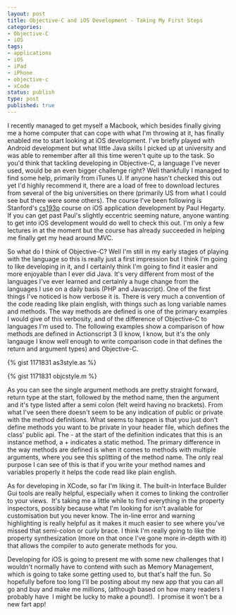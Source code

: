 ```yaml
--- 
layout: post
title: Objective-C and iOS Development - Taking My First Steps
categories:
- Objective-C
- iOS
tags: 
- applications
- iOS
- iPad
- iPhone
- objective-c
- xCode
status: publish
type: post
published: true
---
```

I recently managed to get myself a Macbook, which besides finally giving me a home computer that can cope with what I'm throwing at it, has finally enabled me to start looking at iOS development. I've briefly 
played with Android development but what little Java skills I picked up at university and was able to remember after all this time weren't quite up to the task. So you'd think that tackling developing in 
Objective-C, a language I've never used, would be an even bigger challenge right? Well thankfully I managed to find some help, primarily from iTunes U. If anyone hasn't checked this out yet I'd highly recommend 
it, there are a load of free to download lectures from several of the big universities on there (primarily US from what I could see but there were some others). The course I've been following is Stanford's 
[cs193p](http://itunes.apple.com/us/podcast/cs193p-student-final-projects/id395605774?i=90218598 "iTunes U Download for C193p") course on iOS application development by Paul Hegarty. If you can get past Paul's 
slightly eccentric seeming nature, anyone wanting to get into iOS development would do well to check this out. I'm only a few lectures in at the moment but the course has already succeeded in helping me finally 
get my head around MVC.

So what do I think of Objective-C? Well I'm still in my early stages of playing with the language so this is really just a first impression but I think I'm going to like developing in it, and I certainly think 
I'm going to find it easier and more enjoyable than I ever did Java. It's very different from most of the languages I've ever learned and certainly a huge change from the languages I use on a daily basis (PHP 
and Javascript). One of the first things I've noticed is how verbose it is. There is very much a convention of the code reading like plain english, with things such as long variable names and methods. The way 
methods are defined is one of the primary examples I would give of this verbosity, and of the difference of Objective-C to languages I'm used to. The following examples show a comparison of how methods are 
defined in Actionscript 3 (I know, I know, but it's the only langauge I know well enough to write comparison code in that defines the return and argument types) and Objective-C.

{% gist 1171831 as3style.as %}

{% gist 1171831 objcstyle.m %}

As you can see the single argument methods are pretty straight forward, return type at the start, followed by the method name, then the argument and it's type listed after a semi colon (felt weird having no 
brackets). From what I've seen there doesn't seem to be any indication of public or private with the method definitions. What seems to happen is that you just don't define methods you want to be private in your 
header file, which defines the class' public api. The - at the start of the definition indicates that this is an instance method, a + indicates a static method. The primary difference in the way methods are 
defined is when it comes to methods with multiple arguments, where you see this splitting of the method name. The only real purpose I can see of this is that if you write your method names and variables properly 
it helps the code read like plain english.

As for developing in XCode, so far I'm liking it. The built-in Interface Builder Gui tools are really helpful, especially when it comes to linking the controller to your views.  It's taking me a little while to 
find everything in the property inspectors, possibly because what I'm looking for isn't available for customisation but you never know. The in-line error and warning highlighting is really helpful as it makes it 
much easier to see where you've missed that semi-colon or curly brace. I think I'm really going to like the property synthesization (more on that once I've gone more in-depth with it) that allows the compiler to 
auto generate methods for you.

Developing for iOS is going to present me with some new challenges that I wouldn't normally have to contend with such as Memory Management, which is going to take some getting used to, but that's half the fun. 
So hopefully before too long I'll be posting about my new app that you can all go and buy and make me millions, (although based on how many readers I probably have  I might be lucky to make a pound!).  I promise 
it won't be a new fart app!

